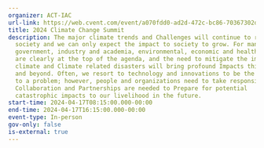 ```yaml
---
organizer: ACT-IAC
url-link: https://web.cvent.com/event/a070fdd0-ad2d-472c-bc86-70367302d3d4/summary?locale=en-US
title: 2024 Climate Change Summit
description: The major climate trends and Challenges will continue to reshape
  society and we can only expect the impact to society to grow. For many within
  government, industry and academia, environmental, economic and health concerns
  are clearly at the top of the agenda, and the need to mitigate the impact of
  climate and Climate related disasters will bring profound Impacts this year
  and beyond. Often, we resort to technology and innovations to be the solution
  to a problem; however, people and organizations need to take responsibility.
  Collaboration and Partnerships are needed to Prepare for potential
  catastrophic impacts to our livelihood in the future.
start-time: 2024-04-17T08:15:00.000-00:00
end-time: 2024-04-17T16:15:00.000-00:00
event-type: In-person
gov-only: false
is-external: true
---
```

